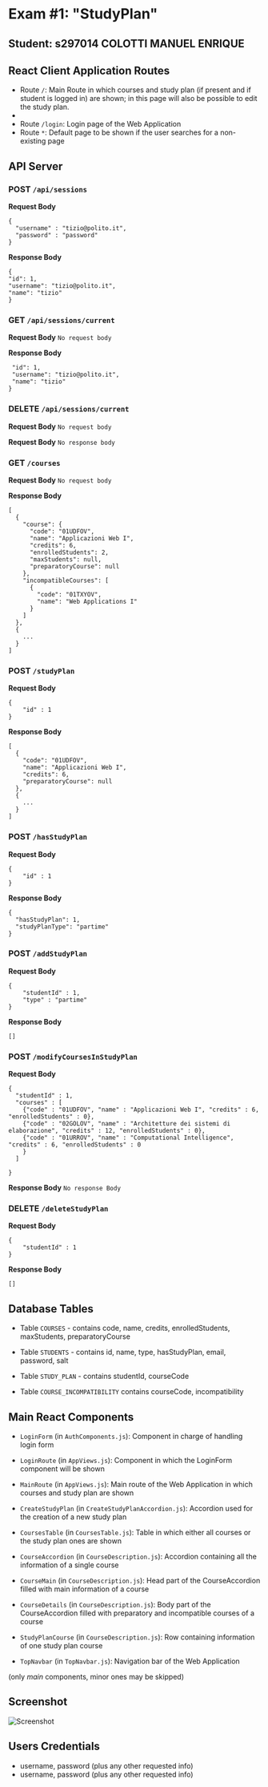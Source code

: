 # Exam #1: "StudyPlan"
## Student: s297014 COLOTTI MANUEL ENRIQUE 

## React Client Application Routes

- Route `/`: Main Route in which courses and study plan (if present and if student is logged in) are shown; in this page will also be possible to edit the study plan.
- 
- Route `/login`: Login page of the Web Application
- Route `*`: Default page to be shown if the user searches for a non-existing page

## API Server

### POST `/api/sessions`
  **Request Body**
  ```
  {
    "username" : "tizio@polito.it",
    "password" : "password"
  }
  ```

  **Response Body**
  ```
  {
  "id": 1,
  "username": "tizio@polito.it",
  "name": "tizio"
  }
  ```

### GET `/api/sessions/current`
**Request Body**
`No request body`

**Response Body**
 ```
  "id": 1,
  "username": "tizio@polito.it",
  "name": "tizio"
}
```

### DELETE `/api/sessions/current`
**Request Body**
`No request body`

**Request Body**
`No response body`

### GET `/courses`
**Request Body**
`No request body`

**Response Body**
```
[
  {
    "course": {
      "code": "01UDFOV",
      "name": "Applicazioni Web I",
      "credits": 6,
      "enrolledStudents": 2,
      "maxStudents": null,
      "preparatoryCourse": null
    },
    "incompatibleCourses": [
      {
        "code": "01TXYOV",
        "name": "Web Applications I"
      }
    ]
  },
  {
    ...
  }
]
```

### POST `/studyPlan`
**Request Body**
```
{
    "id" : 1
}
```

**Response Body**
```
[
  {
    "code": "01UDFOV",
    "name": "Applicazioni Web I",
    "credits": 6,
    "preparatoryCourse": null
  },
  {
    ...
  }
]
```

### POST `/hasStudyPlan`
**Request Body**
```
{
    "id" : 1
}
```

**Response Body**
```
{
  "hasStudyPlan": 1,
  "studyPlanType": "partime"
}
```

### POST `/addStudyPlan`
**Request Body**
```
{
    "studentId" : 1,
    "type" : "partime"
}
```

**Response Body**
```
[]
```



### POST `/modifyCoursesInStudyPlan`
**Request Body**
```
{
  "studentId" : 1,
  "courses" : [
    {"code" : "01UDFOV", "name" : "Applicazioni Web I", "credits" : 6, "enrolledStudents" : 0},
    {"code" : "02GOLOV", "name" : "Architetture dei sistemi di elaborazione", "credits" : 12, "enrolledStudents" : 0},
    {"code" : "01URROV", "name" : "Computational Intelligence", "credits" : 6, "enrolledStudents" : 0
    }
  ]
    
}
```

**Response Body**
``No response Body``

### DELETE `/deleteStudyPlan`
**Request Body**
```
{
    "studentId" : 1
}
```

**Response Body**
```
[]
```





## Database Tables

- Table `COURSES` - contains code, name, credits, enrolledStudents, maxStudents, preparatoryCourse
   
- Table `STUDENTS` - contains id, name, type, hasStudyPlan, email, password, salt
  
- Table `STUDY_PLAN` - contains studentId, courseCode

- Table `COURSE_INCOMPATIBILITY` contains courseCode, incompatibility
  

## Main React Components

- `LoginForm` (in `AuthComponents.js`): Component in charge of handling login form

- `LoginRoute` (in `AppViews.js`): Component in which the LoginForm component will be shown
  
- `MainRoute` (in `AppViews.js`): Main route of the Web Application in which courses and study plan are shown
  
- `CreateStudyPlan` (in `CreateStudyPlanAccordion.js`): Accordion used for the creation of a new study plan

- `CoursesTable` (in `CoursesTable.js`): Table in which either all courses or the study plan ones are shown

- `CourseAccordion` (in `CourseDescription.js`): Accordion containing all the information of a single course

- `CourseMain` (in `CourseDescription.js`): Head part of the CourseAccordion filled with main information of a course

- `CourseDetails` (in `CourseDescription.js`): Body part of the CourseAccordion filled with preparatory and incompatible courses of a course

- `StudyPlanCourse` (in `CourseDescription.js`): Row containing information of one study plan course

- `TopNavbar` (in `TopNavbar.js`): Navigation bar of the Web Application

(only _main_ components, minor ones may be skipped)

## Screenshot

![Screenshot](./img/screenshot.jpg)

## Users Credentials

- username, password (plus any other requested info)
- username, password (plus any other requested info)
